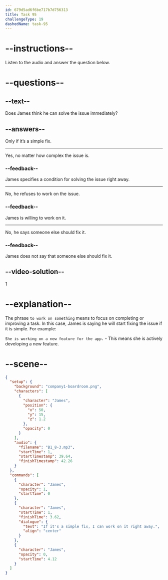 ```yaml
---
id: 679d5ad6f6be717b7d756313
title: Task 95
challengeType: 19
dashedName: task-95
---
```


<!-- (Audio) James: If it's a simple fix, I can work on it right away. -->

# --instructions--

Listen to the audio and answer the question below.

# --questions--

## --text--

Does James think he can solve the issue immediately?

## --answers--

Only if it’s a simple fix.

---

Yes, no matter how complex the issue is.

### --feedback--

James specifies a condition for solving the issue right away.

---

No, he refuses to work on the issue.

### --feedback--

James is willing to work on it.

---

No, he says someone else should fix it.

### --feedback--

James does not say that someone else should fix it.

## --video-solution--

1

# --explanation--

The phrase `to work on something` means to focus on completing or improving a task. In this case, James is saying he will start fixing the issue if it is simple. For example:

`She is working on a new feature for the app.` - This means she is actively developing a new feature.

# --scene--

```json
{
  "setup": {
    "background": "company1-boardroom.png",
    "characters": [
      {
        "character": "James",
        "position": {
          "x": 50,
          "y": 15,
          "z": 1.2
        },
        "opacity": 0
      }
    ],
    "audio": {
      "filename": "B1_8-3.mp3",
      "startTime": 1,
      "startTimestamp": 39.64,
      "finishTimestamp": 42.26
    }
  },
  "commands": [
    {
      "character": "James",
      "opacity": 1,
      "startTime": 0
    },
    {
      "character": "James",
      "startTime": 1,
      "finishTime": 3.62,
      "dialogue": {
        "text": "If it's a simple fix, I can work on it right away.",
        "align": "center"
      }
    },
    {
      "character": "James",
      "opacity": 0,
      "startTime": 4.12
    }
  ]
}
```
